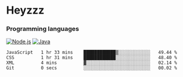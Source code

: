 # Heyzzz  

### Programming languages  

[![Node.js](https://img.shields.io/badge/-Node.js-262626?style=for-the-badge)](https://nodejs.org)
[![Java](https://img.shields.io/badge/-Java-262626?style=for-the-badge)](https://java.com)

<!--START_SECTION:waka-->

```text
JavaScript   1 hr 33 mins    ████████████▒░░░░░░░░░░░░   49.44 %
CSS          1 hr 31 mins    ████████████░░░░░░░░░░░░░   48.40 %
XML          4 mins          ▓░░░░░░░░░░░░░░░░░░░░░░░░   02.14 %
Git          0 secs          ░░░░░░░░░░░░░░░░░░░░░░░░░   00.02 %
```

<!--END_SECTION:waka-->
